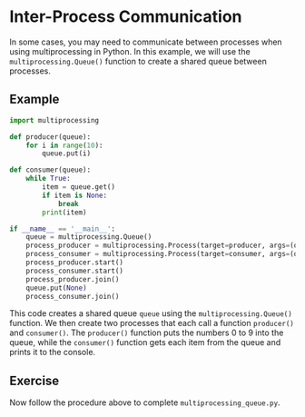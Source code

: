 # Inter-Process Communication

In some cases, you may need to communicate between processes when using multiprocessing in Python. In this example, we will use the `multiprocessing.Queue()` function to create a shared queue between processes.

## Example

```python
import multiprocessing

def producer(queue):
    for i in range(10):
        queue.put(i)

def consumer(queue):
    while True:
        item = queue.get()
        if item is None:
            break
        print(item)

if __name__ == '__main__':
    queue = multiprocessing.Queue()
    process_producer = multiprocessing.Process(target=producer, args=(queue,))
    process_consumer = multiprocessing.Process(target=consumer, args=(queue,))
    process_producer.start()
    process_consumer.start()
    process_producer.join()
    queue.put(None)
    process_consumer.join()
```

This code creates a shared queue `queue` using the `multiprocessing.Queue()` function. We then create two processes that each call a function `producer()` and `consumer()`. The `producer()` function puts the numbers 0 to 9 into the queue, while the `consumer()` function gets each item from the queue and prints it to the console.

## Exercise

Now follow the procedure above to complete `multiprocessing_queue.py`.
